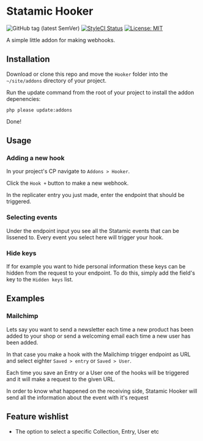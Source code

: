 # Statamic Hooker 
![GitHub tag (latest SemVer)](https://img.shields.io/github/tag/makkinga/statamic-hooker.svg?label=version) [![StyleCI Status](https://github.styleci.io/repos/157406962/shield?style=flat&branch=master)](https://github.styleci.io/repos/157406962) [![License: MIT](https://img.shields.io/badge/License-MIT-yellow.svg)](https://opensource.org/licenses/MIT)

A simple little addon for making webhooks.

## Installation
Download or clone this repo and move the `Hooker` folder into the `~/site/addons` directory of your project.

Run the update command from the root of your project to install the addon depenencies:
```shell
php please update:addons
```
Done!

## Usage
### Adding a new hook
In your project's CP navigate to `Addons > Hooker`.

Click the `Hook +` button to make a new webhook.

In the replicater entry you just made, enter the endpoint that should be triggered.

### Selecting events
Under the endpoint input you see all the Statamic events that can be lissened to. Every event you select here will trigger your hook.

### Hide keys
If for example you want to hide personal information these keys can be hidden from the request to your endpoint.
To do this, simply add the field's key to the `Hidden keys` list.

## Examples
### Mailchimp
Lets say you want to send a newsletter each time a new product has been added to your shop or send a welcoming email each time a new user has been added.

In that case you make a hook with the Mailchimp trigger endpoint as URL and select eighter `Saved > entry` or `Saved > User`.

Each time you save an Entry or a User one of the hooks will be triggered and it will make a request to the given URL.

In order to know what happened on the receiving side, Statamic Hooker will send all the information about the event with it's request

## Feature wishlist
- The option to select a specific Collection, Entry, User etc
